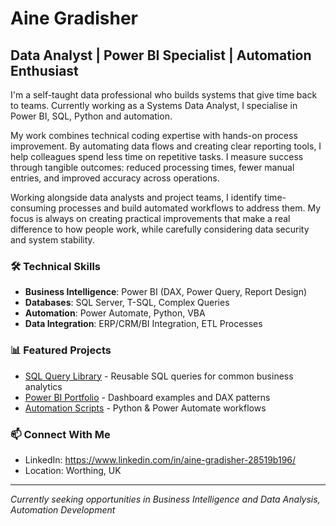 # Aine Gradisher

## Data Analyst | Power BI Specialist | Automation Enthusiast

I'm a self-taught data professional who builds systems that give time back to teams. Currently working as a Systems Data Analyst, I specialise in Power BI, SQL, Python and automation.

My work combines technical coding expertise with hands-on process improvement. By automating data flows and creating clear reporting tools, I help colleagues spend less time on repetitive tasks. I measure success through tangible outcomes: reduced processing times, fewer manual entries, and improved accuracy across operations.

Working alongside data analysts and project teams, I identify time-consuming processes and build automated workflows to address them. My focus is always on creating practical improvements that make a real difference to how people work, while carefully considering data security and system stability.

### 🛠️ Technical Skills
- **Business Intelligence**: Power BI (DAX, Power Query, Report Design)
- **Databases**: SQL Server, T-SQL, Complex Queries
- **Automation**: Power Automate, Python, VBA
- **Data Integration**: ERP/CRM/BI Integration, ETL Processes

### 📊 Featured Projects
- [SQL Query Library](#) - Reusable SQL queries for common business analytics
- [Power BI Portfolio](#) - Dashboard examples and DAX patterns
- [Automation Scripts](#) - Python & Power Automate workflows

### 📫 Connect With Me
- LinkedIn: https://www.linkedin.com/in/aine-gradisher-28519b196/
- Location: Worthing, UK

---
*Currently seeking opportunities in Business Intelligence and Data Analysis, Automation Development*
```
